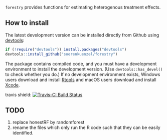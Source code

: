 `forestry` provides functions for estimating heterogenous treatment effects. 

## How to install

The latest development version can be installed directly from Github using [devtools](https://github.com/hadley/devtools):

```R
if (!require("devtools")) install.packages("devtools")
devtools::install_github("soerenkuenzel/forestry")
```

The package contains compiled code, and you must have a development environment to install the development version. (Use `devtools::has_devel()` to check whether you do.) If no development environment exists, Windows users download and install [Rtools](https://cran.r-project.org/bin/windows/Rtools/) and macOS users download and install [Xcode](https://itunes.apple.com/us/app/xcode/id497799835).

travis shield:
[![Travis-CI Build Status](https://travis-ci.org/soerenkuenzel/forestry.svg?branch=master)](https://travis-ci.org/soerenkuenzel/forestry)

## TODO
1. replace honestRF by randomforest
1. rename the files which only run the R code such that they can be easily 
identified.


